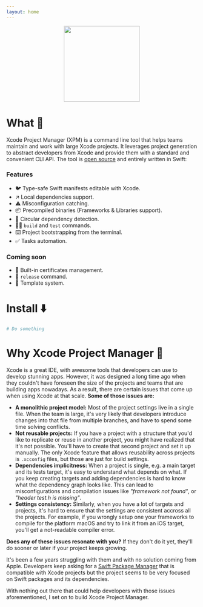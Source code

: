```yaml
---
layout: home
---
```


<p style="text-align: center">
  <img src="{{site.url}}/images/logo.png" height="200px"/>
</p>

# What 🦄

Xcode Project Manager (XPM) is a command line tool that helps teams maintain and work with large Xcode projects. It leverages project generation to abstract developers from Xcode and provide them with a standard and convenient CLI API. The tool is [open source](https://github.com/xcode-project-manager) and entirely written in Swift:

### Features

- 🐦 Type-safe Swift manifests editable with Xcode.
- ↗️ Local dependencies support.
- ⚠️ Misconfiguration catching.
- 📦 Precompiled binaries (Frameworks & Libraries support).
- 🔄 Circular dependency detection.
- 👷‍♀️ `build` and `test` commands.
- ⌨️ Project bootstrapping from the terminal.
- ✅ Tasks automation.

### Coming soon
- 🔑 Built-in certificates management.
- 📱 `release` command.
- 📄 Template system.

# Install ⬇️

```bash
# Do something
```


# Why Xcode Project Manager 🚢

Xcode is a great IDE, with awesome tools that developers can use to develop stunning apps. However, it was designed a long time ago when they couldn't have foreseen the size of the projects and teams that are building apps nowadays. As a result, there are certain issues that come up when using Xcode at that scale. **Some of those issues are:**

- **A monolithic project model:** Most of the project settings live in a single file. When the team is large, it's very likely that developers introduce changes into that file from multiple branches, and have to spend some time solving conflicts.
- **Not reusable projects:** If you have a project with a structure that you'd like to replicate or reuse in another project, you might have realized that it's not possible. You'll have to create that second project and set it up manually. The only Xcode feature that allows reusability across projects is `.xcconfig` files, but those are just for build settings.
- **Dependencies implicitness:** When a project is single, e.g. a main target and its tests target, it's easy to understand what depends on what. If you keep creating targets and adding dependencies is hard to know what the dependency graph looks like. This can lead to misconfigurations and compilation issues like *"framework not found"*, or *"header test.h is missing"*.
- **Settings consistency:** Similarly, when you have a lot of targets and projects, it's hard to ensure that the settings are consistent accross all the projects. For example, if you wrongly setup one your frameworks to compile for the platform macOS and try to link it from an iOS target, you'll get a not-readable compiler error.

**Does any of these issues resonate with you?** If they don't do it yet, they'll do sooner or later if your project keeps growing.

It's been a few years struggling with them and with no solution coming from Apple. Developers keep asking for a [Swift Package Manager](https://swift.org/package-manager/) that is compatible with Xcode projects but the project seems to be very focused on Swift packages and its dependencies.

With nothing out there that could help developers with those issues aforementioned, I set on to build Xcode Project Manager.